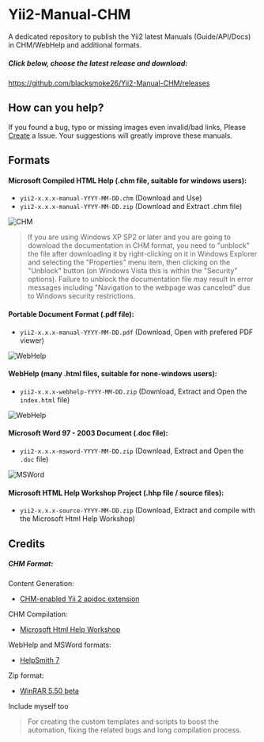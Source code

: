 # Yii2-Manual-CHM

A dedicated repository to publish the Yii2 latest Manuals (Guide/API/Docs) in CHM/WebHelp and additional formats.

##### Click below, choose the latest release and download:
https://github.com/blacksmoke26/Yii2-Manual-CHM/releases

## How can you help?
If you found a bug, typo or missing images even invalid/bad links, Please [Create](https://github.com/blacksmoke26/Yii2-Manual-CHM/issues) a Issue. Your suggestions will greatly improve these manuals.

## Formats

#### Microsoft Compiled HTML Help (.chm file, suitable for windows users):
 - `yii2-x.x.x-manual-YYYY-MM-DD.chm` (Download and Use)
 - `yii2-x.x.x-manual-YYYY-MM-DD.zip` (Download and Extract .chm file)

![CHM](https://image.ibb.co/kz6APa/image.png)

> If you are using Windows XP SP2 or later and you are going to download the documentation in CHM format, you need to "unblock" the file after downloading it by right-clicking on it in Windows Explorer and selecting the "Properties" menu item, then clicking on the "Unblock" button (on Windows Vista this is within the "Security" options). Failure to unblock the documentation file may result in error messages including "Navigation to the webpage was canceled" due to Windows security restrictions.

#### Portable Document Format (.pdf file):
 - `yii2-x.x.x-manual-YYYY-MM-DD.pdf` (Download, Open with prefered PDF viewer)

![WebHelp](https://image.ibb.co/g0cH4a/image.png)

#### WebHelp (many .html files, suitable for none-windows users):
 - `yii2-x.x.x-webhelp-YYYY-MM-DD.zip` (Download, Extract and Open the `index.html` file)

![WebHelp](https://image.ibb.co/eA3NPa/manual_webhelp.png)

#### Microsoft Word 97 - 2003 Document (.doc file):
 - `yii2-x.x.x-msword-YYYY-MM-DD.zip` (Download, Extract and Open the `.doc` file)

![MSWord](https://image.ibb.co/nBrbja/manual_word.png)

#### Microsoft HTML Help Workshop Project (.hhp file / source files):
 - `yii2-x.x.x-source-YYYY-MM-DD.zip` (Download, Extract and compile with the Microsoft Html Help Workshop)

## Credits

##### CHM Format:
Content Generation:
 - [CHM-enabled Yii 2 apidoc extension](https://github.com/bisubus/yii2-apidocchm)

CHM Compilation:
 - [Microsoft Html Help Workshop](https://msdn.microsoft.com/en-us/library/windows/desktop/ms670169(v=vs.85).aspx)

WebHelp and MSWord formats: 
 - [HelpSmith 7](https://www.helpsmith.com/)

Zip format: 
 - [WinRAR 5.50 beta](http://www.rarlab.com/)

Include myself too
> For creating the custom templates and scripts to boost the automation, fixing the related bugs and long compilation process.

